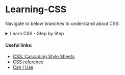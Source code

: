 # Learning-CSS

Navigate to below branches to understand about CSS:

<details>
<summary>Learn CSS - Step by Step</summary>

- [1-Style-tag](https://github.com/immanuala07/Learning-CSS/tree/1-Style-tag)
- [2-External-CSS](https://github.com/immanuala07/Learning-CSS/tree/2-External-CSS)
- [3-Additional-styles-and-google-fonts](https://github.com/immanuala07/Learning-CSS/tree/3-Additional-styles-and-google-fonts)
- [4-Selectors](https://github.com/immanuala07/Learning-CSS/tree/4-Selectors)
- [5-Cascading-style-and-Specficity](https://github.com/immanuala07/Learning-CSS/tree/5-Cascading-style-and-Specficity)
- [6-Understanding-Inheritance](https://github.com/immanuala07/Learning-CSS/tree/6-Understanding-Inheritance)
- [7-Adding-Combinators](https://github.com/immanuala07/Learning-CSS/tree/7-Adding-Combinators)
- [8-Basic-Practise-Assignment](https://github.com/immanuala07/Learning-CSS/tree/8-Basic-Practise-Assignment)
- [9-Understanding-box-model](https://github.com/immanuala07/Learning-CSS/tree/9-Understanding-box-model)
- [10-Understanding-Margin-Collapsing](https://github.com/immanuala07/Learning-CSS/tree/10-Understanding-Margin-Collapsing)
- [11-Border-Margin-And-Padding-Shorthands](https://github.com/immanuala07/Learning-CSS/tree/11-Border-Margin-And-Padding-Shorthands)
- [12-CSS-Height-and-Weight](https://github.com/immanuala07/Learning-CSS/tree/12-CSS-Height-and-Weight)
- [13-Box-Sizing](https://github.com/immanuala07/Learning-CSS/tree/13-Box-Sizing)
- [14-Adding-Header-to-webpage](https://github.com/immanuala07/Learning-CSS/tree/14-Adding-Header-to-webpage)
- [15-Display-property-and-styling-navigation-bar](https://github.com/immanuala07/Learning-CSS/tree/15-Display-property-and-styling-navigation-bar)
- [16-Understanding-unexpected-inline-block-behaviour](https://github.com/immanuala07/Learning-CSS/tree/16-Understanding-unexpected-inline-block-behaviour)
- [17-Working-with-text_decoration-And-vertical_align](https://github.com/immanuala07/Learning-CSS/tree/17-Working-with-text_decoration-And-vertical_align)
- [18-Styling-Anchor-Tags](https://github.com/immanuala07/Learning-CSS/tree/18-Styling-Anchor-Tags)
- [19-Adding-Pseudo-Classes](https://github.com/immanuala07/Learning-CSS/tree/19-Adding-Pseudo-Classes)

</details>

#### Useful links:

- [CSS: Cascading Style Sheets](https://developer.mozilla.org/en-US/docs/Web/CSS)
- [CSS reference](https://developer.mozilla.org/en-US/docs/Web/CSS/Reference)
- [Can I Use](https://caniuse.com/)

